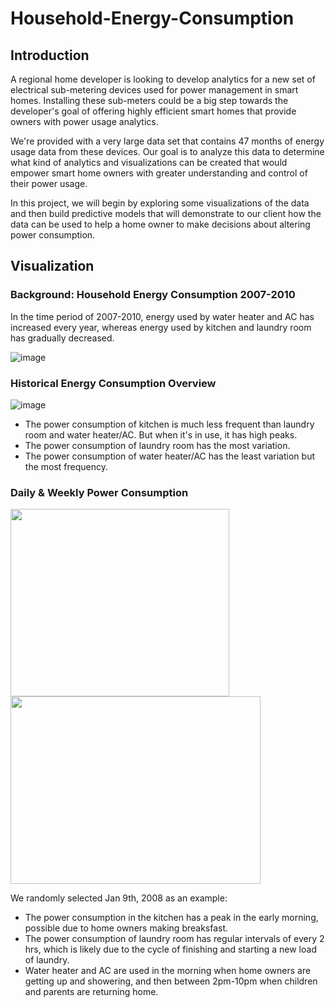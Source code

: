 # Household-Energy-Consumption
## Introduction
A regional home developer is looking to develop analytics for a new set of electrical sub-metering devices used for power management in smart homes. Installing these sub-meters could be a big step towards the developer's goal of offering highly efficient smart homes that provide owners with power usage analytics.

We're provided with a very large data set that contains 47 months of energy usage data from these devices. Our goal is to analyze this data to determine what kind of analytics and visualizations can be created that would empower smart home owners with greater understanding and control of their power usage.

In this project, we will begin by exploring some visualizations of the data and then build predictive models that will demonstrate to our client how the data can be used to help a home owner to make decisions about altering power consumption.



## Visualization
### Background: Household Energy Consumption 2007-2010
In the time period of 2007-2010, energy used by water heater and AC has increased every year, whereas energy used by kitchen and laundry room has gradually decreased.

![image](https://user-images.githubusercontent.com/57699414/80930401-98f0e880-8d70-11ea-9543-3583a2900d2c.png)



### Historical Energy Consumption Overview

![image](https://user-images.githubusercontent.com/57699414/80930815-20d7f200-8d73-11ea-85bc-f9a05e22bb57.png)

- The power consumption of kitchen is much less frequent than laundry room and water heater/AC. But when it's in use, it has high peaks.
- The power consumption of laundry room has the most variation.
- The power consumption of water heater/AC has the least variation but the most frequency.



### Daily & Weekly Power Consumption

<p float="left">
   <img src="https://user-images.githubusercontent.com/57699414/80933395-cb0a4680-8d80-11ea-8ae4-4edf35d90082.png"
	height="300" width="350" />
   <img src="https://user-images.githubusercontent.com/57699414/80933786-43bdd280-8d82-11ea-9bda-68f1f80585b9.png"
	height="300" width="400" />
</p>

We randomly selected Jan 9th, 2008 as an example:
- The power consumption in the kitchen has a peak in the early morning, possible due to home owners making breaksfast.
- The power consumption of laundry room has regular intervals of every 2 hrs, which is likely due to the cycle of finishing and starting a new load of laundry.
- Water heater and AC are used in the morning when home owners are getting up and showering, and then between 2pm-10pm when children and parents are returning home.


